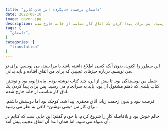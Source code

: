 ```yaml
---
title: "داستان ترجمه: «دیگری» اثر جان کارو"
date: 2022-08-10
image: cover.jpg
description: شغل من نویسندگی بود.پیش از این، چند کتاب نوشته بودم. ماه ژانویه بود و نوشتن کتاب بلندی که ذهنم مشغول آن بود، باید به سرانجام می رسید. پس برای پیدا کردن یک اتاق کار مناسب از خانه خارج شدم...
tags: [
  "داستان",
]
categories: [
  "translation"
]
---
```

این سطور را اکنون، بدون آنکه کسی اطلاع داشته باشد یا مرا ببیند، می نویسم. برای تو می نویسم. درباره چیزهای عجیبی که برای من اتفاق افتاده و باید بدانی.

شغل من نویسندگی بود. تا پیش از این، چند کتاب نوشته بودم. ماه ژانویه بود و نوشتن کتاب بلندی که ذهنم مشغول آن بود، باید به سرانجام می رسید. پس برای پیدا کردن یک اتاق کار مناسب از خانه خارج شدم.

فرصت نبود و بدون زحمت زیاد، اتاق محقری پیدا شد. کوچک بود اما دوستش داشتم. برای کار من -یعنی نوشتن- کافی به نظر می رسید.

حالم خوش بود و بلافاصله کار را شروع کردم. با خودم گفتم: این جایی ست که کتابم در آن متولد می شود. اما همان ابتدا آن اتفاق عجیب پیش آمد.






